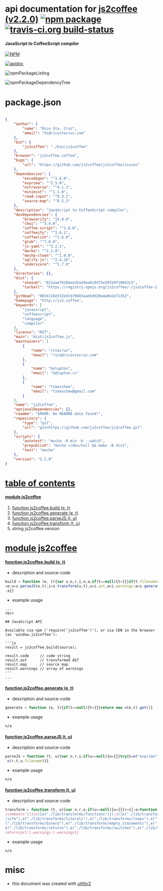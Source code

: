 # api documentation for  [js2coffee (v2.2.0)](http://js2.coffee)  [![npm package](https://img.shields.io/npm/v/npmdoc-js2coffee.svg?style=flat-square)](https://www.npmjs.org/package/npmdoc-js2coffee) [![travis-ci.org build-status](https://api.travis-ci.org/npmdoc/node-npmdoc-js2coffee.svg)](https://travis-ci.org/npmdoc/node-npmdoc-js2coffee)
#### JavaScript to CoffeeScript compiler

[![NPM](https://nodei.co/npm/js2coffee.png?downloads=true)](https://www.npmjs.com/package/js2coffee)

[![apidoc](https://npmdoc.github.io/node-npmdoc-js2coffee/build/screenCapture.buildNpmdoc.browser._2Fhome_2Ftravis_2Fbuild_2Fnpmdoc_2Fnode-npmdoc-js2coffee_2Ftmp_2Fbuild_2Fapidoc.html.png)](https://npmdoc.github.io/node-npmdoc-js2coffee/build/apidoc.html)

![npmPackageListing](https://npmdoc.github.io/node-npmdoc-js2coffee/build/screenCapture.npmPackageListing.svg)

![npmPackageDependencyTree](https://npmdoc.github.io/node-npmdoc-js2coffee/build/screenCapture.npmPackageDependencyTree.svg)



# package.json

```json

{
    "author": {
        "name": "Rico Sta. Cruz",
        "email": "hi@ricostacruz.com"
    },
    "bin": {
        "js2coffee": "./bin/js2coffee"
    },
    "browser": "js2coffee.coffee",
    "bugs": {
        "url": "https://github.com/js2coffee/js2coffee/issues"
    },
    "dependencies": {
        "escodegen": "^1.6.0",
        "esprima": "^2.5.0",
        "estraverse": "^4.1.1",
        "minimist": "^1.1.0",
        "read-input": "^0.3.1",
        "source-map": "^0.5.2"
    },
    "description": "JavaScript to CoffeeScript compiler",
    "devDependencies": {
        "browserify": "13.0.0",
        "chai": "^3.4.0",
        "coffee-script": "^1.8.0",
        "coffeeify": "^2.0.1",
        "coffeelint": "^1.6.0",
        "glob": "^7.0.0",
        "js-yaml": "^3.2.1",
        "mocha": "^2.1.0",
        "mocha-clean": "^1.0.0",
        "uglify-js": "^2.4.16",
        "underscore": "^1.7.0"
    },
    "directories": {},
    "dist": {
        "shasum": "821aaef62bbee35a29ea8c0475e20fe9f10043c5",
        "tarball": "https://registry.npmjs.org/js2coffee/-/js2coffee-2.2.0.tgz"
    },
    "gitHead": "0654118e532edcb79883aae5dd20a4a0e2e71352",
    "homepage": "http://js2.coffee",
    "keywords": [
        "javascript",
        "coffeescript",
        "language",
        "compiler"
    ],
    "license": "MIT",
    "main": "dist/js2coffee.js",
    "maintainers": [
        {
            "name": "rstacruz",
            "email": "rico@ricostacruz.com"
        },
        {
            "name": "balupton",
            "email": "b@lupton.cc"
        },
        {
            "name": "timaschew",
            "email": "timaschew@gmail.com"
        }
    ],
    "name": "js2coffee",
    "optionalDependencies": {},
    "readme": "ERROR: No README data found!",
    "repository": {
        "type": "git",
        "url": "git+https://github.com/js2coffee/js2coffee.git"
    },
    "scripts": {
        "autotest": "mocha -R min -b --watch",
        "prepublish": "mocha >/dev/null && make -B dist",
        "test": "mocha"
    },
    "version": "2.2.0"
}
```



# <a name="apidoc.tableOfContents"></a>[table of contents](#apidoc.tableOfContents)

#### [module js2coffee](#apidoc.module.js2coffee)
1.  [function <span class="apidocSignatureSpan">js2coffee.</span>build (e, t)](#apidoc.element.js2coffee.build)
1.  [function <span class="apidocSignatureSpan">js2coffee.</span>generate (e, t)](#apidoc.element.js2coffee.generate)
1.  [function <span class="apidocSignatureSpan">js2coffee.</span>parseJS (t, u)](#apidoc.element.js2coffee.parseJS)
1.  [function <span class="apidocSignatureSpan">js2coffee.</span>transform (t, u)](#apidoc.element.js2coffee.transform)
1.  string <span class="apidocSignatureSpan">js2coffee.</span>version



# <a name="apidoc.module.js2coffee"></a>[module js2coffee](#apidoc.module.js2coffee)

#### <a name="apidoc.element.js2coffee.build"></a>[function <span class="apidocSignatureSpan">js2coffee.</span>build (e, t)](#apidoc.element.js2coffee.build)
- description and source-code
```javascript
build = function (e, t){var u,n,r,i,o,a;if(t==null){t={}}if(t.filename==null){t.filename="input.js"}if(t.indent==null){t.indent=2}t.source
=e;u=s.parseJS(e,t);i=s.transform(u,t),u=i.ast,a=i.warnings;o=s.generate(u,t),n=o.code,r=o.map;return{code:n,ast:u,map:r,warnings
:a}}
```
- example usage
```shell
...
<br>

## JavaScript API

Available via npm ('require('js2coffee')'), or via CDN in the browser (as 'window.js2coffee'):

'''js
result = js2coffee.build(source);

result.code     // code string
result.ast      // transformed AST
result.map      // source map
result.warnings // array of warnings
'''
...
```

#### <a name="apidoc.element.js2coffee.generate"></a>[function <span class="apidocSignatureSpan">js2coffee.</span>generate (e, t)](#apidoc.element.js2coffee.generate)
- description and source-code
```javascript
generate = function (e, t){if(t==null){t={}}return new n(e,t).get()}
```
- example usage
```shell
n/a
```

#### <a name="apidoc.element.js2coffee.parseJS"></a>[function <span class="apidocSignatureSpan">js2coffee.</span>parseJS (t, u)](#apidoc.element.js2coffee.parseJS)
- description and source-code
```javascript
parseJS = function (t, u){var n,r,i;if(u==null){u={}}try{n=e("esprima");return n.parse(t,{loc:true,range:true,comment:true})}catch(i){r=i;throw
 o(r,t,u.filename)}}
```
- example usage
```shell
n/a
```

#### <a name="apidoc.element.js2coffee.transform"></a>[function <span class="apidocSignatureSpan">js2coffee.</span>transform (t, u)](#apidoc.element.js2coffee.transform)
- description and source-code
```javascript
transform = function (t, u){var n,r,o;if(u==null){u={}}r={};o=function(e){return i.run(t,u,e,r)};n=!(u.comments===false);if(n){o([e("./lib/transforms
/comments")])}o([e("./lib/transforms/functions")]);o([e("./lib/transforms/exponents"),e("./lib/transforms/ifs"),e("./lib/transforms
/iife"),e("./lib/transforms/literals"),e("./lib/transforms/loops"),e("./lib/transforms/members"),e("./lib/transforms/objects"),e
("./lib/transforms/binary"),e("./lib/transforms/empty_statements"),e("./lib/transforms/others"),e("./lib/transforms/precedence"),
e("./lib/transforms/returns"),e("./lib/transforms/switches"),e("./lib/transforms/unsupported")]);o([e("./lib/transforms/blocks")]);
return{ast:t,warnings:r.warnings}}
```
- example usage
```shell
n/a
```



# misc
- this document was created with [utility2](https://github.com/kaizhu256/node-utility2)
